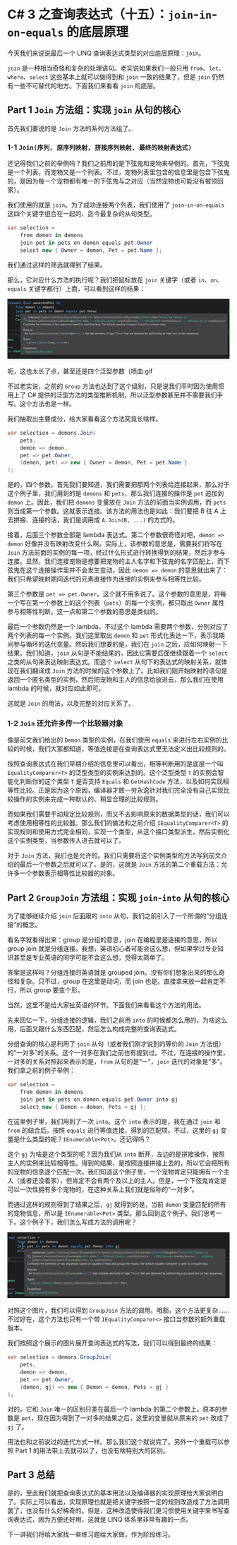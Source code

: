 # C# 3 之查询表达式（十五）：`join`-`in`-`on`-`equals` 的底层原理

今天我们来说说最后一个 LINQ 查询表达式类型的对应底层原理：`join`。

`join` 是一种相当奇怪和复杂的处理语句。老实说如果我们一般只用 `from`、`let`、`where`、`select` 这些基本上就可以做得到和 `join` 一致的结果了，但是 `join` 仍然有一些不可替代的地方。下面我们来看看 `join` 的底层。

## Part 1 `Join` 方法组：实现 `join` 从句的核心

首先我们要说的是 `Join` 方法的系列方法组了。

### 1-1 `Join(序列, 原序列映射, 拼接序列映射, 最终的映射表达式)`

还记得我们之前的举例吗？我们之前用的是下弦鬼和宠物来举例的。首先，下弦鬼是一个列表，而宠物又是一个列表。不过，宠物列表里包含的信息里是包含下弦鬼的，是因为每一个宠物都有唯一的下弦鬼与之对应（当然宠物也可能没有被领回家）。

我们使用的就是 `join`。为了成功连接两个列表，我们使用了 `join`-`in`-`on`-`equals` 这四个关键字组合在一起的、迄今最复杂的从句类型。

```csharp
var selection =
    from demon in demons
    join pet in pets on demon equals pet.Owner
    select new { Owner = demon, Pet = pet.Name };
```

我们通过这样的筛选就得到了结果。

那么，它对应什么方法的执行呢？我们把鼠标放在 `join` 关键字（或者 `in`、`on`、`equals` 关键字都行）上面，可以看到这样的结果：

![](pic/111/111-01.png)

呃，这也太长了点，甚至还是四个泛型参数（喷血.gif

不过老实说，之前的 `Group` 方法也达到了这个级别，只是说我们平时因为使用惯用上了 C# 提供的泛型方法的类型推断机制，所以泛型参数甚至并不需要我们手写。这个方法也是一样。

我们抽取出主要成分，给大家看看这个方法究竟长啥样。

```csharp
var selection = demons.Join(
    pets,
    demon => demon,
    pet => pet.Owner,
    (demon, pet) => new { Owner = demon, Pet = pet.Name }
);
```

是的，四个参数。首先我们要知道，我们需要把那两个列表给连接起来，那么对于这个例子里，我们用到的是 `demons` 和 `pets`，那么我们连接的操作是 `pet` 追加到 `demon` 上。因此，我们把 `demons` 变量放在 `Join` 方法的前面当实例调用，而 `pets` 则当成第一个参数。这就表示连接。该方法的用法也是如此：我们要把 B 往 A 上去拼接、连接的话，我们是调用成 `A.Join(B, ...)` 的方式的。

接着，后面三个参数全部是 lambda 表达式。第二个参数很奇怪对吧，`demon => demon` 好像并没有映射改变什么啊。实际上，该参数的意思是，需要我们将写在 `Join` 方法前面的实例的每一项，经过什么形式进行转换得到的结果，然后才参与连接。显然，我们连接宠物是想要把宠物的主人名字和下弦鬼的名字匹配上，而下弦鬼在这个连接操作里并不会发生变动，因此 `demon => demon` 的意思就出来了：我们只希望映射期间迭代的元素直接作为连接的实例来参与相等性比较。

第三个参数是 `pet => pet.Owner`。这个就不用多说了。这个参数的意思是，将每一个写在第一个参数上的这个列表（`pets`）的每一个实例，都只取出 `Owner` 属性参与相等性判断。这一点和第二个参数的意思是类似的。

最后一个参数仍然是一个 lambda，不过这个 lambda 需要两个参数，分别对应了两个列表的每一个实例。我们这里取出 `demon` 和 `pet` 形式化表达一下，表示我期间参与循环的迭代变量。然后我们想要的是，我们在 `join` 之后，应如何映射一下结果。我们知道，`join` 从句是不能结尾的，因此它需要后面继续跟着一个 `select` 之类的从句来表达映射表达式。而这个 `select` 从句下的表达式的映射关系，就体现在我们翻译成 `Join` 方法的时候的这个参数上了。比如我们刚开始映射的语句是返回一个匿名类型的实例，然后把宠物和主人的信息给放进去，那么我们在使用 lambda 的时候，就对应如此即可。

这就是 `Join` 的用法，以及完整的对应关系了。

### 1-2 `Join` 还允许多传一个比较器对象

像是前文我们给出的 `Demon` 类型的实例，在我们使用 `equals` 来进行左右实例的比较的时候，我们大家都知道，等值连接是在查询表达式里无法定义出比较规则的。

按照查询表达式在我们早期介绍的信息里可以看出，相等判断用的是底层一个叫 `EqualityComparer<T>` 的泛型类型的实例来达到的。这个泛型类型 `T` 的实例会智能化判断你的这个类型 `T` 是否支持 `Equals` 和 `GetHashCode` 方法，以及如何实现相等性比较。正是因为这个原因，编译器才敢一劳永逸针对我们完全没有自己实现比较操作的实例来完成一种默认的、稍显合理的比较规则。

而如果我们需要手动规定比较规则，而又不去影响原来的数据类型的话，我们可以考虑使用相等性的比较器。那么我们的做法和之前介绍 `IEqualityComparer<T>` 的实现规则和使用方式完全相同，实现一个类型，从这个接口类型派生，然后实例化这个实例类型，当参数传入进去就可以了。

对于 `Join` 方法，我们也是允许的。我们只需要将这个实例类型的方法写到前文介绍的最后一个参数之后就可以了。是的，这就是 `Join` 方法的第二个重载方法：允许多一个参数表示相等性比较器的对象。

## Part 2 `GroupJoin` 方法组：实现 `join`-`into` 从句的核心

为了能够继续介绍 `join` 后面跟的 `into` 从句，我们之前引入了一个所谓的“分组连接”的概念。

看名字就看得出来：group 是分组的意思，join 在编程里是连接的意思，所以 group join 就是分组连接。我想，英语初心者可能会这么想，但如果学过专业知识甚至是专业英语的同学可能不会这么想，觉得太简单了。

答案是这样吗？分组连接的英语就是 grouped join。没有你们想象出来的那么奇怪和复杂。只不过，group 在这里是动词，而 join 也是。直接拿来放一起肯定不行，所以 group 要变个形。

当然，这里不是给大家扯英语的环节。下面我们来看看这个方法的用法。

先来回忆一下，分组连接的逻辑，我们之前用 `into` 的时候都怎么用的，为啥这么用，后面又跟什么东西匹配，然后怎么构成完整的查询表达式。

分组查询的核心是利用了 `join` 从句（或者我们刚才说到的等价的 `Join` 方法组）的“一对多”的关系。这个一对多在我们之前也有提到过。不过，在连接的操作里，一对多的关系对照起来表示的是，`from` 从句的是“一”，`join` 迭代的对象是“多”。我们拿之前的例子举例：

```csharp
var selection =
    from demon in demons
    join pet in pets on demon equals pet.Owner into gj
    select new { Demon = demon, Pets = gj };
```

在这里例子里，我们用到了一次 `into`。这个 `into` 表示的是，我在通过 `join` 和 `from` 的结合后，按照 `equals` 进行等值连接，得到的匹配项。不过，这里的 `gj` 变量是什么类型的呢？`IEnumerable<Pet>`。还记得吗？

这个 `gj` 为啥是这个类型的呢？因为我们从 `into` 断开，左边的是拼接操作，按照主人的实例来比较相等性。得到的结果，是按照连接拼接上去的，所以它会把所有的宠物的信息逐个匹配一次。我们知道这个例子里，一个宠物肯定只能拥有一个主人（或者还没着家），但肯定不会有两个及以上的主人。但是，一个下弦鬼肯定是可以一次性拥有多个宠物的，在这种关系上我们就是俗称的“一对多”。

而通过这样的规则得到了结果之后，`gj` 就得到的是，当前 `demon` 变量匹配的所有的宠物信息，所以是 `IEnumerable<Pet>` 类型。那么回到这个例子。我们思考一下。这个例子下，我们怎么写成方法的调用呢？

![](pic/111/111-02.png)

对照这个图片，我们可以得到 `GroupJoin` 方法的调用。哦豁，这个方法更复杂……不过好在，这个方法也只有一个带 `IEqualityComparer<>` 接口当参数的额外重载版本。

我们按照这个展示的图片展开查询表达式的写法，我们可以得到最终的结果：

```csharp
var selection = demons.GroupJoin(
    pets,
    demon => demon,
    pet => pet.Owner,
    (demon, gj) => new { Demon = demon, Pets = gj }
);
```

对的。它和 `Join` 唯一的区别只差在最后一个 lambda 的第二个参数上。原本的参数是 `pet`，现在因为得到了一对多的结果之后，这里的变量就从原来的 `pet` 改成了 `gj` 了。

用法也和之前说过的迭代方式一样。那么我们这个就说完了。另外一个重载可以参照 Part 1 的用法带上去就可以了，也没有啥特别大的区别。

## Part 3 总结

是的，至此我们就把查询表达式的基本用法以及编译器的实现原理给大家说明白了。实际上可以看出，实现原理也就是把关键字按照一定的规则改造成了方法调用罢了，也没有什么好稀奇的。但是，这种改造使得我们更习惯使用关键字来书写查询表达式，因为方便还好用，这就是 LINQ 体系里非常有趣的一点。

下一讲我们将给大家找一些练习题给大家做，作为阶段练习。